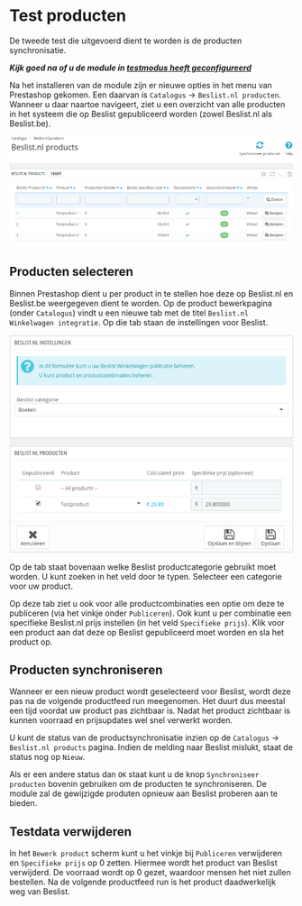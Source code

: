 # Test producten

De tweede test die uitgevoerd dient te worden is de producten synchronisatie.

***Kijk goed na of u de module in [testmodus heeft geconfigureerd](../configuratie/module)***

Na het installeren van de module zijn er nieuwe opties in het menu van Prestashop gekomen. Een daarvan is `Catalogus` -> `Beslist.nl producten`. Wanneer u daar naartoe navigeert, ziet u een overzicht van alle producten in het systeem die op Beslist gepubliceerd worden (zowel Beslist.nl als Beslist.be).

![Beslist.nl producten](../img/overview_products.png)

## Producten selecteren
Binnen Prestashop dient u per product in te stellen hoe deze op Beslist.nl en Beslist.be weergegeven dient te worden. Op de product bewerkpagina (onder `Catalogus`) vindt u een nieuwe tab met de titel `Beslist.nl Winkelwagen integratie`. Op die tab staan de instellingen voor Beslist.

![Beslist.nl producttab](../img/overview_producttab.png)

Op de tab staat bovenaan welke Beslist productcategorie gebruikt moet worden. U kunt zoeken in het veld door te typen. Selecteer een categorie voor uw product.

Op deze tab ziet u ook voor alle productcombinaties een optie om deze te publiceren (via het vinkje onder `Publiceren`). Ook kunt u per combinatie een specifieke Beslist.nl prijs instellen (in het veld `Specifieke prijs`). Klik voor een product aan dat deze op Beslist gepubliceerd moet worden en sla het product op.

## Producten synchroniseren
Wanneer er een nieuw product wordt geselecteerd voor Beslist, wordt deze pas na de volgende productfeed run meegenomen. Het duurt dus meestal een tijd voordat uw product pas zichtbaar is. Nadat het product zichtbaar is kunnen voorraad en prijsupdates wel snel verwerkt worden.

U kunt de status van de productsynchronisatie inzien op de `Catalogus` -> `Beslist.nl products` pagina. Indien de melding naar Beslist mislukt, staat de status nog op `Nieuw`.

Als er een andere status dan `OK` staat kunt u de knop `Synchroniseer producten` bovenin gebruiken om de producten te synchroniseren. De module zal de gewijzigde produten opnieuw aan Beslist proberen aan te bieden.

## Testdata verwijderen
In het `Bewerk product` scherm kunt u het vinkje bij `Publiceren` verwijderen en `Specifieke prijs` op 0 zetten. Hiermee wordt het product van Beslist verwijderd. De voorraad wordt op 0 gezet, waardoor mensen het niet zullen bestellen. Na de volgende productfeed run is het product daadwerkelijk weg van Beslist.

